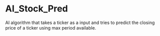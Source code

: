 # AI_Stock_Pred
AI algorithm that takes a ticker as a input and tries to predict the closing price of a ticker using max period available.
